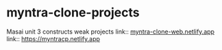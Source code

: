 # myntra-clone-projects
Masai unit 3 constructs weak projects
link:: [myntra-clone-web.netlify.app](https://myntra-clone-web.netlify.app)
link:: https://myntracp.netlify.app
